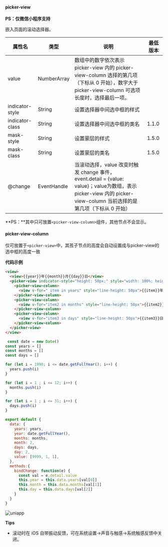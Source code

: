 #### picker-view
**PS：仅微信小程序支持**

嵌入页面的滚动选择器。

|属性名|类型|说明|最低版本|
|---------------|-----|----------|----------------------------------|
|value|NumberArray|数组中的数字依次表示 picker-view 内的 picker-view-column 选择的第几项（下标从 0 开始），数字大于 picker-view-column 可选项长度时，选择最后一项。||
|indicator-style|String|设置选择器中间选中框的样式||
|indicator-class|String|设置选择器中间选中框的类名|1.1.0|
|mask-style|String|设置蒙层的样式|1.5.0|
|mask-class|String|设置蒙层的类名|1.5.0|
|@change|EventHandle|当滚动选择，value 改变时触发 change 事件，event.detail = {value: value}；value为数组，表示 picker-view 内的 picker-view-column 当前选择的是第几项（下标从 0 开始）|&nbsp;|

**PS：**其中只可放置``<picker-view-column>``组件，其他节点不会显示。

#### picker-view-column

仅可放置于``<picker-view>``中，其孩子节点的高度会自动设置成与picker-view的选中框的高度一致

**代码示例**
 
```html
<view>
  <view>{{year}}年{{month}}月{{day}}日</view>
  <picker-view indicator-style="height: 50px;" style="width: 100%; height: 300px;" :value="value" @change="bindChange">
    <picker-view-column>
      <view v-for=" item in years" style="line-height: 50px">{{item}}年</view>
    </picker-view-column>
    <picker-view-column>
      <view v-for="item2 in months" style="line-height: 50px">{{item2}}月</view>
    </picker-view-column>
    <picker-view-column>
      <view v-for="item3 in days" style="line-height: 50px">{{item3}}日</view>
    </picker-view-column>
  </picker-view>
</view>
```
```javascript
 const date = new Date()
const years = []
const months = []
const days = []

for (let i = 1990; i <= date.getFullYear(); i++) {
  years.push(i)
}

for (let i = 1 ; i <= 12; i++) {
  months.push(i)
}

for (let i = 1 ; i <= 31; i++) {
  days.push(i)
}

export default {
  data: {
    years: years,
    year: date.getFullYear(),
    months: months,
    month: 2,
    days: days,
    day: 2,
    value: [9999, 1, 1],
  },
  methods:{
    bindChange: function(e) {
      const val = e.detail.value
      this.year = this.data.years[val[0]]
      this.month = this.data.months[val[1]]
      this.day = this.data.days[val[2]]
    }
  }
}
```

![uniapp](https://img-cdn-qiniu.dcloud.net.cn/uniapp/imagesker_view.png?t=201857)
 
**Tips**

- 滚动时在 iOS 自带振动反馈，可在系统设置->声音与触感->系统触感反馈中关闭。
